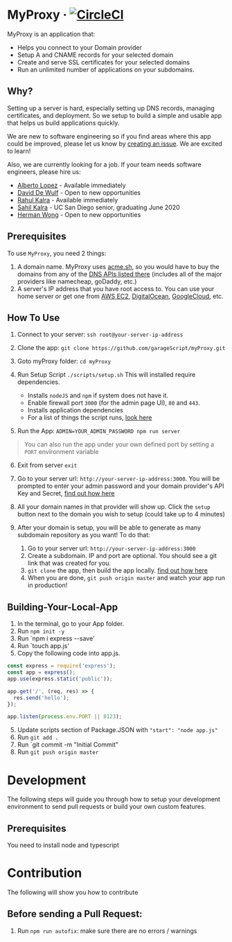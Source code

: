 # MyProxy &middot; [![CircleCI](https://circleci.com/gh/garageScript/myProxy.svg?style=svg)](https://circleci.com/gh/garageScript/myproxy)
MyProxy is an application that:
* Helps you connect to your Domain provider
* Setup A and CNAME records for your selected domain
* Create and serve SSL certificates for your selected domains
* Run an unlimited number of applications on your subdomains.

## Why?
Setting up a server is hard, especially setting up DNS records, managing certificates, and deployment. So we setup to build a simple and usable app that helps us build applications quickly.

We are new to software engineering so if you find areas where this app could be improved, please let us know by [creating an issue](https://github.com/garageScript/myproxy/issues). We are excited to learn!

Also, we are currently looking for a job. If your team needs software engineers, please hire us:
* [Alberto Lopez](https://www.linkedin.com/in/albertolopez-siliconvalley/) - Available immediately
* [David De Wulf](https://dewulfdavid.com) - Open to new opportunities
* [Rahul Kalra](https://www.linkedin.com/in/voterknow) - Available immediately
* [Sahil Kalra](https://www.linkedin.com/in/s1kalra/) - UC San Diego senior, graduating June 2020
* [Herman Wong](https://www.linkedin.com/in/hw335/) - Open to new opportunities

## Prerequisites
To use `MyProxy`, you need 2 things:
1. A domain name. MyProxy uses [acme.sh](https://github.com/Neilpang/acme.sh/wiki/dnsapi), so you would have to buy the domains from any of the [DNS APIs listed there](https://github.com/Neilpang/acme.sh/wiki/dnsapi) (includes all of the major providers like namecheap, goDaddy, etc.)
2. A server's IP address that you have root access to. You can use your home server or get one from [AWS EC2](https://aws.amazon.com/ec2/?hp=tile&so-exp=below), [DigitalOcean](https://www.digitalocean.com/), [GoogleCloud](https://cloud.google.com/), etc.

## How To Use
1. Connect to your server: `ssh root@your-server-ip-address`

2. Clone the app: `git clone https://github.com/garageScript/myProxy.git`

3. Goto myProxy folder: `cd myProxy`

4. Run Setup Script `./scripts/setup.sh`
    This will installed require dependencies.
    * Installs `nodeJS` and `npm` if system does not have it.
    * Enable firewall port `3000` (for the admin page UI), `80` and `443`.
    * Installs application dependencies
    * For a list of things the script runs, [look here](https://github.com/garageScript/myProxy/blob/master/scripts/setup.sh)

5. Run the App: `ADMIN=YOUR_ADMIN_PASSWORD npm run server` 
> You can also run the app under your own defined port by setting a `PORT` environment variable

6. Exit from server `exit`

7. Go to your server url: `http://your-server-ip-address:3000`. You will be prompted to enter your admin password and your domain provider's API Key and Secret, [find out how here](https://github.com/Neilpang/acme.sh/wiki/dnsapi)

8. All your domain names in that provider will show up. Click the `setup` button next to the domain you wish to setup (could take up to 4 minutes)

9. After your domain is setup, you will be able to generate as many subdomain repository as you want! To do that:
    1. Go to your server url:  `http://your-server-ip-address:3000`
    2. Create a subdomain. IP and port are optional. You should see a git link that was created for you.
    3. `git clone` the app, then build the app locally. [find out how here](##Build-Your-Local-App)  
    4. When you are done, `git push origin master` and watch your app run in production!


## Building-Your-Local-App 
1. In the terminal, go to your App folder.
2. Run `npm init -y`
3. Run `npm i express --save'
3. Run `touch app.js'
4. Copy the following code into app.js.

```javascript
const express = require('express');
const app = express();
app.use(express.static('public'));

app.get('/', (req, res) => {
  res.send('hello');
});

app.listen(process.env.PORT || 8123);
```

5. Update scripts section of Package.JSON with `"start": "node app.js"`
6. Run `git add .`
7. Run `git commit -m "Initial Commit"
8. Run `git push origin master`

# Development
The following steps will guide you through how to setup your development environment to send pull requests or build your own custom features.

## Prerequisites
You need to install node and typescript

# Contribution
The following will show you how to contribute

## Before sending a Pull Request:
1. Run `npm run autofix`: make sure there are no errors / warnings
